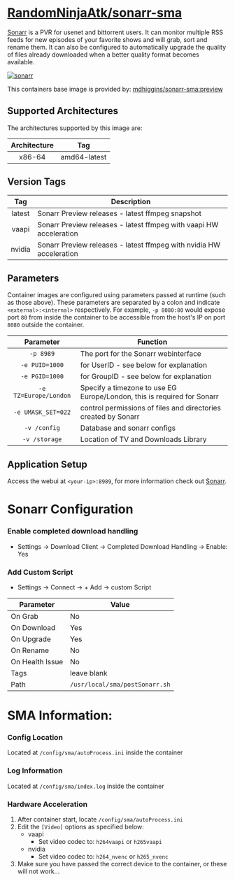 
# [RandomNinjaAtk/sonarr-sma](https://github.com/RandomNinjaAtk/docker-sonarr-sma)

[Sonarr](https://sonarr.tv/) is a PVR for usenet and bittorrent users. It can monitor multiple RSS feeds for new episodes of your favorite shows and will grab, sort and rename them. It can also be configured to automatically upgrade the quality of files already downloaded when a better quality format becomes available.


[![sonarr](https://raw.githubusercontent.com/linuxserver/docker-templates/master/linuxserver.io/img/sonarr-banner.png)](https://sonarr.tv/)

This containers base image is provided by: [mdhiggins/sonarr-sma:preview](https://github.com/mdhiggins/sonarr-sma)


## Supported Architectures

The architectures supported by this image are:

| Architecture | Tag |
| :----: | --- |
| x86-64 | amd64-latest |

## Version Tags

| Tag | Description |
| :----: | --- |
| latest | Sonarr Preview releases - latest ffmpeg snapshot |
| vaapi | Sonarr Preview releases - latest ffmpeg with vaapi HW acceleration |
| nvidia | Sonarr Preview releases - latest ffmpeg with nvidia HW acceleration |

## Parameters

Container images are configured using parameters passed at runtime (such as those above). These parameters are separated by a colon and indicate `<external>:<internal>` respectively. For example, `-p 8080:80` would expose port `80` from inside the container to be accessible from the host's IP on port `8080` outside the container.

| Parameter | Function |
| :----: | --- |
| `-p 8989` | The port for the Sonarr webinterface |
| `-e PUID=1000` | for UserID - see below for explanation |
| `-e PGID=1000` | for GroupID - see below for explanation |
| `-e TZ=Europe/London` | Specify a timezone to use EG Europe/London, this is required for Sonarr |
| `-e UMASK_SET=022` | control permissions of files and directories created by Sonarr |
| `-v /config` | Database and sonarr configs |
| `-v /storage` | Location of TV and Downloads Library |

## Application Setup

Access the webui at `<your-ip>:8989`, for more information check out [Sonarr](https://sonarr.tv/).

# Sonarr Configuration

### Enable completed download handling
* Settings -> Download Client -> Completed Download Handling -> Enable: Yes

### Add Custom Script
* Settings -> Connect -> + Add -> custom Script

| Parameter | Value |
| --- | --- |
| On Grab | No |
| On Download | Yes |
| On Upgrade | Yes |
| On Rename | No |
| On Health Issue | No |
| Tags | leave blank |
| Path | `/usr/local/sma/postSonarr.sh` |

# SMA Information:

### Config Location
Located at `/config/sma/autoProcess.ini` inside the container

### Log Information
Located at `/config/sma/index.log` inside the container

### Hardware Acceleration

1. After container start, locate `/config/sma/autoProcess.ini`
1. Edit the `[Video]` options as specified below:
	* vaapi
		* Set video codec to: `h264vaapi` or `h265vaapi`
	* nvidia
		* Set video codec to: `h264_nvenc` or `h265_nvenc`
1. Make sure you have passed the correct device to the container, or these will not work...
